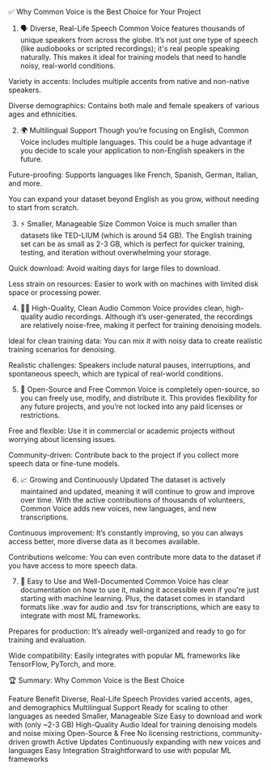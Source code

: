 ✅ Why Common Voice is the Best Choice for Your Project
1. 🗣️ Diverse, Real-Life Speech
Common Voice features thousands of unique speakers from across the globe. It’s not just one type of speech (like audiobooks or scripted recordings); it's real people speaking naturally. This makes it ideal for training models that need to handle noisy, real-world conditions.

Variety in accents: Includes multiple accents from native and non-native speakers.

Diverse demographics: Contains both male and female speakers of various ages and ethnicities.

2. 🌍 Multilingual Support
Though you’re focusing on English, Common Voice includes multiple languages. This could be a huge advantage if you decide to scale your application to non-English speakers in the future.

Future-proofing: Supports languages like French, Spanish, German, Italian, and more.

You can expand your dataset beyond English as you grow, without needing to start from scratch.

3. ⚡ Smaller, Manageable Size
Common Voice is much smaller than datasets like TED-LIUM (which is around 54 GB). The English training set can be as small as 2-3 GB, which is perfect for quicker training, testing, and iteration without overwhelming your storage.

Quick download: Avoid waiting days for large files to download.

Less strain on resources: Easier to work with on machines with limited disk space or processing power.

4. 🧑‍🏫 High-Quality, Clean Audio
Common Voice provides clean, high-quality audio recordings. Although it’s user-generated, the recordings are relatively noise-free, making it perfect for training denoising models.

Ideal for clean training data: You can mix it with noisy data to create realistic training scenarios for denoising.

Realistic challenges: Speakers include natural pauses, interruptions, and spontaneous speech, which are typical of real-world conditions.

5. 🔄 Open-Source and Free
Common Voice is completely open-source, so you can freely use, modify, and distribute it. This provides flexibility for any future projects, and you’re not locked into any paid licenses or restrictions.

Free and flexible: Use it in commercial or academic projects without worrying about licensing issues.

Community-driven: Contribute back to the project if you collect more speech data or fine-tune models.

6. 📈 Growing and Continuously Updated
The dataset is actively maintained and updated, meaning it will continue to grow and improve over time. With the active contributions of thousands of volunteers, Common Voice adds new voices, new languages, and new transcriptions.

Continuous improvement: It’s constantly improving, so you can always access better, more diverse data as it becomes available.

Contributions welcome: You can even contribute more data to the dataset if you have access to more speech data.

7. 🔧 Easy to Use and Well-Documented
Common Voice has clear documentation on how to use it, making it accessible even if you're just starting with machine learning. Plus, the dataset comes in standard formats like .wav for audio and .tsv for transcriptions, which are easy to integrate with most ML frameworks.

Prepares for production: It’s already well-organized and ready to go for training and evaluation.

Wide compatibility: Easily integrates with popular ML frameworks like TensorFlow, PyTorch, and more.

🏆 Summary: Why Common Voice is the Best Choice

Feature	Benefit
Diverse, Real-Life Speech	Provides varied accents, ages, and demographics
Multilingual Support	Ready for scaling to other languages as needed
Smaller, Manageable Size	Easy to download and work with (only ~2-3 GB)
High-Quality Audio	Ideal for training denoising models and noise mixing
Open-Source & Free	No licensing restrictions, community-driven growth
Active Updates	Continuously expanding with new voices and languages
Easy Integration	Straightforward to use with popular ML frameworks
